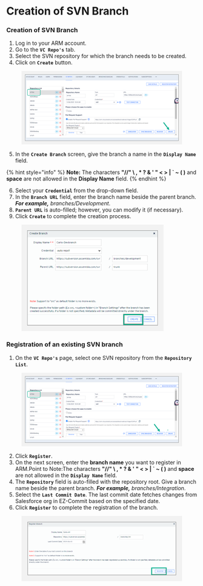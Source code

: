 # Creation of SVN Branch

### Creation of SVN Branch <a href="#creation-of-svn-branch" id="creation-of-svn-branch"></a>

1. Log in to your ARM account.
2. Go to the **`VC Repo's`** tab.
3. Select the SVN repository for which the branch needs to be created.
4. Click on **`Create`** button.

<figure><img src="../../../../../.gitbook/assets/image (13).png" alt="" width="563"><figcaption></figcaption></figure>

5. In the **`Create Branch`** screen, give the branch a name in the **`Display Name`** field.

{% hint style="info" %}
**Note:** The characters **"//" \ , \* ? & ' " < > | \` \~ ( )** and **space** are not allowed in the **Display Name** field.
{% endhint %}

6. Select your **`Credential`** from the drop-down field.
7. In the **`Branch URL`** field, enter the branch name beside the parent branch. _**For example,**_ _branches/Development_.
8. **`Parent URL`** is auto-filled; however, you can modify it (if necessary).&#x20;
9. Click **`Create`** to complete the creation process.

<figure><img src="../../../../../.gitbook/assets/image (14).png" alt="" width="375"><figcaption></figcaption></figure>

### Registration of an existing SVN branch <a href="#registration-of-an-existing-svn-branch" id="registration-of-an-existing-svn-branch"></a>

1. On the **`VC Repo's`** page, select one SVN repository from the **`Repository List`**.

<figure><img src="../../../../../.gitbook/assets/image (15).png" alt="" width="563"><figcaption></figcaption></figure>

2. Click **`Register`**.
3. On the next screen, enter the **branch name** you want to register in ARM.Point to Note:The characters **"//" \ , \* ? & ' " < > | \` \~ ( )** and **space** are not allowed in the **`Display Name`** field.
4. The **`Repository`** field is auto-filled with the repository root. Give a branch name beside the parent branch. _**For example,**_ _branches/Integration_.
5. Select the **`Last Commit Date`**. The last commit date fetches changes from Salesforce org in EZ-Commit based on the specified date.
6. Click **`Register`** to complete the registration of the branch.

<figure><img src="../../../../../.gitbook/assets/image (16).png" alt="" width="563"><figcaption></figcaption></figure>

